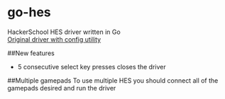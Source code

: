 # go-hes
HackerSchool HES driver written in Go  
[Original driver with config utility](https://github.com/HackerSchool/HES)

##New features
- 5 consecutive select key presses closes the driver 

##Multiple gamepads
To use multiple HES you should connect all of the gamepads desired and run the driver
